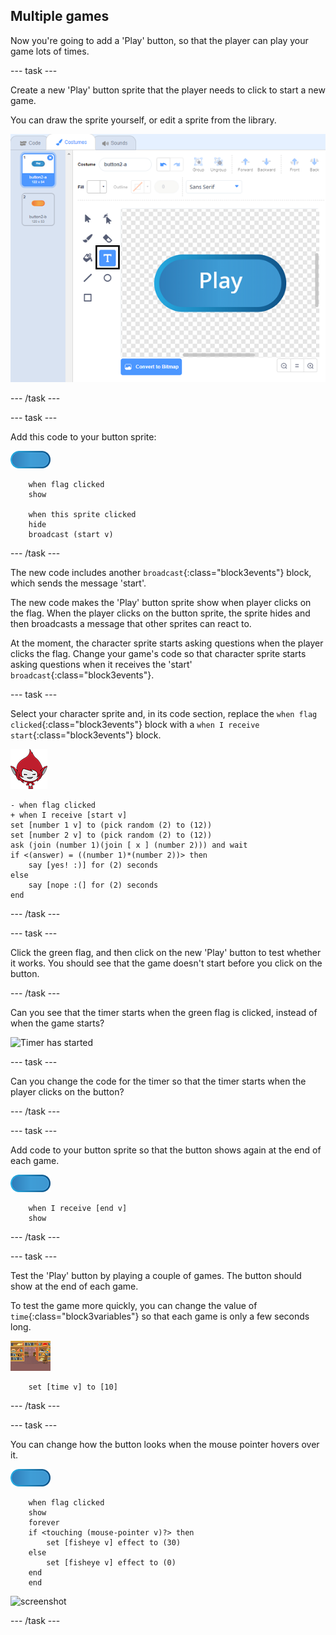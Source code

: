 ## Multiple games

Now you're going to add a 'Play' button, so that the player can play your game lots of times.

--- task ---

Create a new 'Play' button sprite that the player needs to click to start a new game.

You can draw the sprite yourself, or edit a sprite from the library.

![Picture of the play button](images/brain-play.png)

--- /task ---

--- task ---

Add this code to your button sprite:

![Button sprite](images/button-sprite.png)

```blocks3
	when flag clicked
	show

	when this sprite clicked
	hide
	broadcast (start v)
```

--- /task ---

The new code includes another `broadcast`{:class="block3events"} block, which sends the message 'start'.

The new code makes the 'Play' button sprite show when player clicks on the flag. When the player clicks on the button sprite, the sprite hides and then broadcasts a message that other sprites can react to.

At the moment, the character sprite starts asking questions when the player clicks the flag. Change your game's code so that character sprite starts asking questions when it receives the 'start' `broadcast`{:class="block3events"}.

--- task ---

Select your character sprite and, in its code section, replace the `when flag clicked`{:class="block3events"} block with a `when I receive start`{:class="block3events"} block.

![Character sprite](images/giga-sprite.png)

```blocks3
- when flag clicked
+ when I receive [start v]
set [number 1 v] to (pick random (2) to (12))
set [number 2 v] to (pick random (2) to (12))
ask (join (number 1)(join [ x ] (number 2))) and wait
if <(answer) = ((number 1)*(number 2))> then
	say [yes! :)] for (2) seconds
else
	say [nope :(] for (2) seconds
end
```

--- /task ---

--- task ---

Click the green flag, and then click on the new 'Play' button to test whether it works. You should see that the game doesn't start before you click on the button.

--- /task ---

Can you see that the timer starts when the green flag is clicked, instead of when the game starts?

![Timer has started](images/brain-timer-bug.png)

--- task ---

Can you change the code for the timer so that the timer starts when the player clicks on the button?

--- /task ---

--- task ---

Add code to your button sprite so that the button shows again at the end of each game.

![Button sprite](images/button-sprite.png)

```blocks3
	when I receive [end v]
	show
```

--- /task ---

--- task ---

Test the 'Play' button by playing a couple of games. The button should show at the end of each game.

To test the game more quickly, you can change the value of `time`{:class="block3variables"} so that each game is only a few seconds long.

![Stage](images/stage-sprite.png)

```blocks3
	set [time v] to [10]
```

--- /task ---

--- task ---

You can change how the button looks when the mouse pointer hovers over it.

![Button](images/button-sprite.png)

```blocks3
	when flag clicked
	show
	forever
	if <touching (mouse-pointer v)?> then
		set [fisheye v] effect to (30)
	else
		set [fisheye v] effect to (0)
	end
	end
```

![screenshot](images/brain-fisheye.png)

--- /task ---
